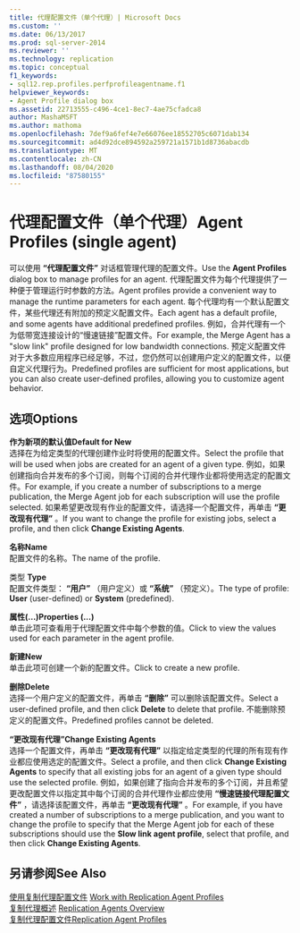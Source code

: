 ```yaml
---
title: 代理配置文件（单个代理）| Microsoft Docs
ms.custom: ''
ms.date: 06/13/2017
ms.prod: sql-server-2014
ms.reviewer: ''
ms.technology: replication
ms.topic: conceptual
f1_keywords:
- sql12.rep.profiles.perfprofileagentname.f1
helpviewer_keywords:
- Agent Profile dialog box
ms.assetid: 22713555-c496-4ce1-8ec7-4ae75cfadca8
author: MashaMSFT
ms.author: mathoma
ms.openlocfilehash: 7def9a6fef4e7e66076ee18552705c6071dab134
ms.sourcegitcommit: ad4d92dce894592a259721a1571b1d8736abacdb
ms.translationtype: MT
ms.contentlocale: zh-CN
ms.lasthandoff: 08/04/2020
ms.locfileid: "87580155"
---
```

# <a name="agent-profiles-single-agent"></a><span data-ttu-id="2c8e9-102">代理配置文件（单个代理）</span><span class="sxs-lookup"><span data-stu-id="2c8e9-102">Agent Profiles (single agent)</span></span>
  <span data-ttu-id="2c8e9-103">可以使用 **“代理配置文件”** 对话框管理代理的配置文件。</span><span class="sxs-lookup"><span data-stu-id="2c8e9-103">Use the **Agent Profiles** dialog box to manage profiles for an agent.</span></span> <span data-ttu-id="2c8e9-104">代理配置文件为每个代理提供了一种便于管理运行时参数的方法。</span><span class="sxs-lookup"><span data-stu-id="2c8e9-104">Agent profiles provide a convenient way to manage the runtime parameters for each agent.</span></span> <span data-ttu-id="2c8e9-105">每个代理均有一个默认配置文件，某些代理还有附加的预定义配置文件。</span><span class="sxs-lookup"><span data-stu-id="2c8e9-105">Each agent has a default profile, and some agents have additional predefined profiles.</span></span> <span data-ttu-id="2c8e9-106">例如，合并代理有一个为低带宽连接设计的“慢速链接”配置文件。</span><span class="sxs-lookup"><span data-stu-id="2c8e9-106">For example, the Merge Agent has a "slow link" profile designed for low bandwidth connections.</span></span> <span data-ttu-id="2c8e9-107">预定义配置文件对于大多数应用程序已经足够，不过，您仍然可以创建用户定义的配置文件，以便自定义代理行为。</span><span class="sxs-lookup"><span data-stu-id="2c8e9-107">Predefined profiles are sufficient for most applications, but you can also create user-defined profiles, allowing you to customize agent behavior.</span></span>  
  
## <a name="options"></a><span data-ttu-id="2c8e9-108">选项</span><span class="sxs-lookup"><span data-stu-id="2c8e9-108">Options</span></span>  
 <span data-ttu-id="2c8e9-109">**作为新项的默认值**</span><span class="sxs-lookup"><span data-stu-id="2c8e9-109">**Default for New**</span></span>  
 <span data-ttu-id="2c8e9-110">选择在为给定类型的代理创建作业时将使用的配置文件。</span><span class="sxs-lookup"><span data-stu-id="2c8e9-110">Select the profile that will be used when jobs are created for an agent of a given type.</span></span> <span data-ttu-id="2c8e9-111">例如，如果创建指向合并发布的多个订阅，则每个订阅的合并代理作业都将使用选定的配置文件。</span><span class="sxs-lookup"><span data-stu-id="2c8e9-111">For example, if you create a number of subscriptions to a merge publication, the Merge Agent job for each subscription will use the profile selected.</span></span> <span data-ttu-id="2c8e9-112">如果希望更改现有作业的配置文件，请选择一个配置文件，再单击 **“更改现有代理”** 。</span><span class="sxs-lookup"><span data-stu-id="2c8e9-112">If you want to change the profile for existing jobs, select a profile, and then click **Change Existing Agents**.</span></span>  
  
 <span data-ttu-id="2c8e9-113">**名称**</span><span class="sxs-lookup"><span data-stu-id="2c8e9-113">**Name**</span></span>  
 <span data-ttu-id="2c8e9-114">配置文件的名称。</span><span class="sxs-lookup"><span data-stu-id="2c8e9-114">The name of the profile.</span></span>  
  
 <span data-ttu-id="2c8e9-115">类型 </span><span class="sxs-lookup"><span data-stu-id="2c8e9-115">**Type**</span></span>  
 <span data-ttu-id="2c8e9-116">配置文件类型： **“用户”** （用户定义）或 **“系统”** （预定义）。</span><span class="sxs-lookup"><span data-stu-id="2c8e9-116">The type of profile: **User** (user-defined) or **System** (predefined).</span></span>  
  
 <span data-ttu-id="2c8e9-117">**属性(...)**</span><span class="sxs-lookup"><span data-stu-id="2c8e9-117">**Properties (...)**</span></span>  
 <span data-ttu-id="2c8e9-118">单击此项可查看用于代理配置文件中每个参数的值。</span><span class="sxs-lookup"><span data-stu-id="2c8e9-118">Click to view the values used for each parameter in the agent profile.</span></span>  
  
 <span data-ttu-id="2c8e9-119">**新建**</span><span class="sxs-lookup"><span data-stu-id="2c8e9-119">**New**</span></span>  
 <span data-ttu-id="2c8e9-120">单击此项可创建一个新的配置文件。</span><span class="sxs-lookup"><span data-stu-id="2c8e9-120">Click to create a new profile.</span></span>  
  
 <span data-ttu-id="2c8e9-121">**删除**</span><span class="sxs-lookup"><span data-stu-id="2c8e9-121">**Delete**</span></span>  
 <span data-ttu-id="2c8e9-122">选择一个用户定义的配置文件，再单击 **“删除”** 可以删除该配置文件。</span><span class="sxs-lookup"><span data-stu-id="2c8e9-122">Select a user-defined profile, and then click **Delete** to delete that profile.</span></span> <span data-ttu-id="2c8e9-123">不能删除预定义的配置文件。</span><span class="sxs-lookup"><span data-stu-id="2c8e9-123">Predefined profiles cannot be deleted.</span></span>  
  
 <span data-ttu-id="2c8e9-124">**“更改现有代理”**</span><span class="sxs-lookup"><span data-stu-id="2c8e9-124">**Change Existing Agents**</span></span>  
 <span data-ttu-id="2c8e9-125">选择一个配置文件，再单击 **“更改现有代理”** 以指定给定类型的代理的所有现有作业都应使用选定的配置文件。</span><span class="sxs-lookup"><span data-stu-id="2c8e9-125">Select a profile, and then click **Change Existing Agents** to specify that all existing jobs for an agent of a given type should use the selected profile.</span></span> <span data-ttu-id="2c8e9-126">例如，如果创建了指向合并发布的多个订阅，并且希望更改配置文件以指定其中每个订阅的合并代理作业都应使用 **“慢速链接代理配置文件”** ，请选择该配置文件，再单击 **“更改现有代理”** 。</span><span class="sxs-lookup"><span data-stu-id="2c8e9-126">For example, if you have created a number of subscriptions to a merge publication, and you want to change the profile to specify that the Merge Agent job for each of these subscriptions should use the **Slow link agent profile**, select that profile, and then click **Change Existing Agents**.</span></span>  
  
## <a name="see-also"></a><span data-ttu-id="2c8e9-127">另请参阅</span><span class="sxs-lookup"><span data-stu-id="2c8e9-127">See Also</span></span>  
 <span data-ttu-id="2c8e9-128">[使用复制代理配置文件](agents/work-with-replication-agent-profiles.md) </span><span class="sxs-lookup"><span data-stu-id="2c8e9-128">[Work with Replication Agent Profiles](agents/work-with-replication-agent-profiles.md) </span></span>  
 <span data-ttu-id="2c8e9-129">[复制代理概述](agents/replication-agents-overview.md) </span><span class="sxs-lookup"><span data-stu-id="2c8e9-129">[Replication Agents Overview](agents/replication-agents-overview.md) </span></span>  
 [<span data-ttu-id="2c8e9-130">复制代理配置文件</span><span class="sxs-lookup"><span data-stu-id="2c8e9-130">Replication Agent Profiles</span></span>](agents/replication-agent-profiles.md)  
  
  
